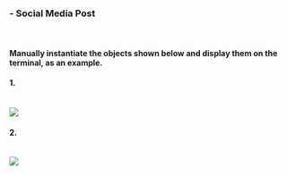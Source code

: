 <p><h3> - Social Media Post </h3> </p>

<br>

<p><h4> Manually instantiate the objects shown below and display them on the
terminal, as an example. </h4> </p>

<p><h4> 1. </h4> </p>
<br>
<img src="https://user-images.githubusercontent.com/89888583/156056705-e8af7bd7-6c23-4340-bef9-b6c0674dd5d0.jpg" />

<p><h4> 2. </h4> </p>
<br>
<img src="https://user-images.githubusercontent.com/89888583/156056702-73050f4b-8ad1-4ba7-b86c-33c1861269d4.jpg" />
